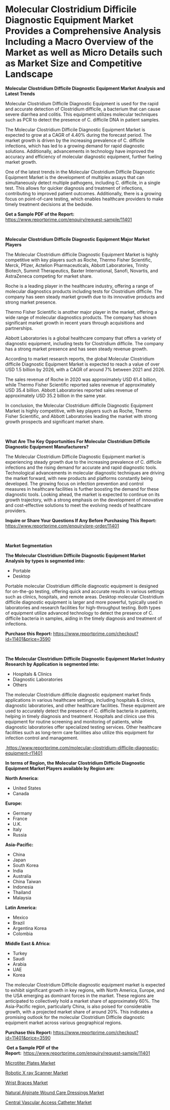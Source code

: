 <p><h1>Molecular Clostridium Difficile Diagnostic Equipment Market Provides a Comprehensive Analysis Including a Macro Overview of the Market as well as Micro Details such as Market Size and Competitive Landscape</h1></p><p><strong>Molecular Clostridium Difficile Diagnostic Equipment Market Analysis and Latest Trends</strong></p>
<p><p>Molecular Clostridium Difficile Diagnostic Equipment is used for the rapid and accurate detection of Clostridium difficile, a bacterium that can cause severe diarrhea and colitis. This equipment utilizes molecular techniques such as PCR to detect the presence of C. difficile DNA in patient samples.</p><p>The Molecular Clostridium Difficile Diagnostic Equipment Market is expected to grow at a CAGR of 4.40% during the forecast period. The market growth is driven by the increasing prevalence of C. difficile infections, which has led to a growing demand for rapid diagnostic solutions. Additionally, advancements in technology have improved the accuracy and efficiency of molecular diagnostic equipment, further fueling market growth.</p><p>One of the latest trends in the Molecular Clostridium Difficile Diagnostic Equipment Market is the development of multiplex assays that can simultaneously detect multiple pathogens, including C. difficile, in a single test. This allows for quicker diagnosis and treatment of infections, contributing to improved patient outcomes. Additionally, there is a growing focus on point-of-care testing, which enables healthcare providers to make timely treatment decisions at the bedside.</p></p>
<p><strong>Get a Sample PDF of the Report:&nbsp;</strong> <a href="https://www.reportprime.com/enquiry/request-sample/11401">https://www.reportprime.com/enquiry/request-sample/11401</a></p>
<p>&nbsp;</p>
<p><strong>Molecular Clostridium Difficile Diagnostic Equipment Major Market Players</strong></p>
<p><p>The Molecular Clostridium difficile Diagnostic Equipment Market is highly competitive with key players such as Roche, Thermo Fisher Scientific, Merck, Pfizer, Actelion Pharmaceuticals, Abbott Laboratories, Trinity Biotech, Summit Therapeutics, Baxter International, Sanofi, Novartis, and AstraZeneca competing for market share. </p><p>Roche is a leading player in the healthcare industry, offering a range of molecular diagnostics products including tests for Clostridium difficile. The company has seen steady market growth due to its innovative products and strong market presence. </p><p>Thermo Fisher Scientific is another major player in the market, offering a wide range of molecular diagnostics products. The company has shown significant market growth in recent years through acquisitions and partnerships.</p><p>Abbott Laboratories is a global healthcare company that offers a variety of diagnostic equipment, including tests for Clostridium difficile. The company has a strong market presence and has seen steady revenue growth.</p><p>According to market research reports, the global Molecular Clostridium difficile Diagnostic Equipment Market is expected to reach a value of over USD 1.5 billion by 2026, with a CAGR of around 7% between 2021 and 2026. </p><p>The sales revenue of Roche in 2020 was approximately USD 61.4 billion, while Thermo Fisher Scientific reported sales revenue of approximately USD 35.4 billion. Abbott Laboratories reported sales revenue of approximately USD 35.2 billion in the same year. </p><p>In conclusion, the Molecular Clostridium difficile Diagnostic Equipment Market is highly competitive, with key players such as Roche, Thermo Fisher Scientific, and Abbott Laboratories leading the market with strong growth prospects and significant market share.</p></p>
<p>&nbsp;</p>
<p><strong>What Are The Key Opportunities For Molecular Clostridium Difficile Diagnostic Equipment Manufacturers?</strong></p>
<p><p>The Molecular Clostridium Difficile Diagnostic Equipment market is experiencing steady growth due to the increasing prevalence of C. difficile infections and the rising demand for accurate and rapid diagnostic tools. Technological advancements in molecular diagnostic techniques are driving the market forward, with new products and platforms constantly being developed. The growing focus on infection prevention and control measures in healthcare facilities is further boosting the demand for these diagnostic tools. Looking ahead, the market is expected to continue on its growth trajectory, with a strong emphasis on the development of innovative and cost-effective solutions to meet the evolving needs of healthcare providers.</p></p>
<p><strong>Inquire or Share Your Questions If Any Before Purchasing This Report:</strong> <a href="https://www.reportprime.com/enquiry/pre-order/11401">https://www.reportprime.com/enquiry/pre-order/11401</a></p>
<p>&nbsp;</p>
<p><strong>Market Segmentation</strong></p>
<p><strong>The Molecular Clostridium Difficile Diagnostic Equipment Market Analysis by types is segmented into:</strong></p>
<p><ul><li>Portable</li><li>Desktop</li></ul></p>
<p><p>Portable molecular Clostridium difficile diagnostic equipment is designed for on-the-go testing, offering quick and accurate results in various settings such as clinics, hospitals, and remote areas. Desktop molecular Clostridium difficile diagnostic equipment is larger and more powerful, typically used in laboratories and research facilities for high-throughput testing. Both types of equipment utilize advanced technology to detect the presence of C. difficile bacteria in samples, aiding in the timely diagnosis and treatment of infections.</p></p>
<p><strong>Purchase this Report:&nbsp;</strong><a href="https://www.reportprime.com/checkout?id=11401&price=3590">https://www.reportprime.com/checkout?id=11401&price=3590</a></p>
<p>&nbsp;</p>
<p><strong>The Molecular Clostridium Difficile Diagnostic Equipment Market Industry Research by Application is segmented into:</strong></p>
<p><ul><li>Hospitals & Clinics</li><li>Diagnostic Laboratories</li><li>Others</li></ul></p>
<p><p>The molecular Clostridium difficile diagnostic equipment market finds applications in various healthcare settings, including hospitals & clinics, diagnostic laboratories, and other healthcare facilities. These equipment are used to accurately detect the presence of C. difficile bacteria in patients, helping in timely diagnosis and treatment. Hospitals and clinics use this equipment for routine screening and monitoring of patients, while diagnostic laboratories offer specialized testing services. Other healthcare facilities such as long-term care facilities also utilize this equipment for infection control and management.</p></p>
<p><a href="https://www.reportprime.com/molecular-clostridium-difficile-diagnostic-equipment-r11401">&nbsp;https://www.reportprime.com/molecular-clostridium-difficile-diagnostic-equipment-r11401</a></p>
<p><strong>In terms of Region, the Molecular Clostridium Difficile Diagnostic Equipment Market Players available by Region are:</strong></p>
<p>
    <p> <strong> North America: </strong>
        <ul>
            <li>United States</li>
            <li>Canada</li>
        </ul>
        </p> 
    <p> <strong> Europe: </strong>
        <ul>
            <li>Germany</li>
            <li>France</li>
            <li>U.K.</li>
            <li>Italy</li>
            <li>Russia</li>
        </ul>
        </p> 
    <p> <strong> Asia-Pacific: </strong>
        <ul>
            <li>China</li>
            <li>Japan</li>
            <li>South Korea</li>
            <li>India</li>
            <li>Australia</li>
            <li>China Taiwan</li>
            <li>Indonesia</li>
            <li>Thailand</li>
            <li>Malaysia</li>
        </ul>
        </p> 
    <p> <strong> Latin America: </strong>
        <ul>
            <li>Mexico</li>
            <li>Brazil</li>
            <li>Argentina Korea</li>
            <li>Colombia</li>
        </ul>
        </p> 
    <p> <strong> Middle East & Africa: </strong>
        <ul>
            <li>Turkey</li>
            <li>Saudi</li>
            <li>Arabia</li>
            <li>UAE</li>
            <li>Korea</li>
        </ul>
    </p>
    </p>
<p><p>The molecular Clostridium Difficile diagnostic equipment market is expected to exhibit significant growth in key regions, with North America, Europe, and the USA emerging as dominant forces in the market. These regions are anticipated to collectively hold a market share of approximately 60%. The Asia-Pacific region, particularly China, is also poised for considerable growth, with a projected market share of around 20%. This indicates a promising outlook for the molecular Clostridium Difficile diagnostic equipment market across various geographical regions.</p></p>
<p><strong>Purchase this Report: </strong><a href="https://www.reportprime.com/checkout?id=11401&price=3590">https://www.reportprime.com/checkout?id=11401&price=3590</a></p>
<p>&nbsp;<strong>Get a Sample PDF of the Report:&nbsp;&nbsp;</strong><a href="https://www.reportprime.com/enquiry/request-sample/11401">https://www.reportprime.com/enquiry/request-sample/11401</a></p>
<p><strong></strong></p>
<p><p><a href="https://medium.com/@lianapter60/microtiter-plates-market-overview-regional-outlook-and-competitive-strategies-on-microtiter-82bac67afee3">Microtiter Plates Market</a></p><p><a href="https://medium.com/@sallyselcenk46/global-robotic-x-ray-scanner-market-size-and-market-trends-analysis-by-regional-outlook-2952e8202a71">Robotic X ray Scanner Market</a></p><p><a href="https://medium.com/@kelleebernier1851/wrist-braces-market-a-global-and-regional-analysis-focus-on-region-country-level-analysis-and-b3afbb643380">Wrist Braces Market</a></p><p><a href="https://medium.com/@randaarks98078567/natural-alginate-wound-care-dressings-market-size-share-trends-analysis-report-by-end-use-ee073d53e04c">Natural Alginate Wound Care Dressings Market</a></p><p><a href="https://medium.com/@neilrogers69/central-vascular-access-catheter-market-trends-and-analysis-opportunities-and-challenges-for-34b7b42510e1">Central Vascular Access Catheter Market</a></p></p>